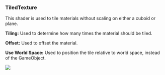 ### TiledTexture

This shader is used to tile materials without scaling on either a cuboid or plane.

**Tiling:** Used to determine how many times the material should be tiled.

**Offset:** Used to offset the material.

**Use World Space:** Used to position the tile relative to world space, instead of the GameObject.

![](https://i.imgur.com/b7XbN5d.png)
